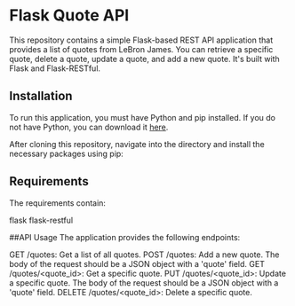 # Flask Quote API

This repository contains a simple Flask-based REST API application that provides a list of quotes from LeBron James. You can retrieve a specific quote, delete a quote, update a quote, and add a new quote. It's built with Flask and Flask-RESTful.

## Installation

To run this application, you must have Python and pip installed. If you do not have Python, you can download it [here](https://www.python.org/downloads/).

After cloning this repository, navigate into the directory and install the necessary packages using pip:

## Requirements

The requirements contain:

flask
flask-restful

##API Usage
The application provides the following endpoints:

GET /quotes: Get a list of all quotes.
POST /quotes: Add a new quote. The body of the request should be a JSON object with a 'quote' field.
GET /quotes/<quote_id>: Get a specific quote.
PUT /quotes/<quote_id>: Update a specific quote. The body of the request should be a JSON object with a 'quote' field.
DELETE /quotes/<quote_id>: Delete a specific quote.

